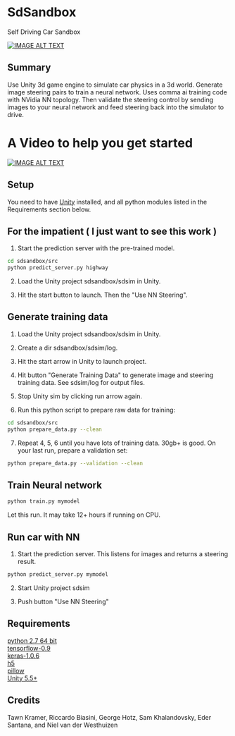 # SdSandbox

Self Driving Car Sandbox


[![IMAGE ALT TEXT](https://img.youtube.com/vi/e0AFMilaeMI/0.jpg)](https://www.youtube.com/watch?v=e0AFMilaeMI "self driving car sim")


## Summary

Use Unity 3d game engine to simulate car physics in a 3d world. 
Generate image steering pairs to train a neural network. Uses comma ai training code with NVidia NN topology.
Then validate the steering control by sending images to your neural network and feed steering back into the simulator to drive.

# A Video to help you get started

[![IMAGE ALT TEXT](https://img.youtube.com/vi/oe7fYuYw8GY/0.jpg)](https://www.youtube.com/watch?v=oe7fYuYw8GY "Getting Started w sdsandbox")


## Setup

You need to have [Unity](https://unity3d.com/get-unity/download) installed, and all python modules listed in the Requirements section below.



## For the impatient ( I just want to see this work )

1) Start the prediction server with the pre-trained model. 

```bash
cd sdsandbox/src
python predict_server.py highway
```

2) Load the Unity project sdsandbox/sdsim in Unity.  

3) Hit the start button to launch. Then the "Use NN Steering".  


## Generate training data

1) Load the Unity project sdsandbox/sdsim in Unity.  

2) Create a dir sdsandbox/sdsim/log.  

3) Hit the start arrow in Unity to launch project.  

4) Hit button "Generate Training Data" to generate image and steering training data. See sdsim/log for output files.  

5) Stop Unity sim by clicking run arrow again.  

6) Run this python script to prepare raw data for training:  

```bash
cd sdsandbox/src
python prepare_data.py --clean
```

7) Repeat 4, 5, 6 until you have lots of training data. 30gb+ is good. On your last run, prepare a validation set:  

```bash
python prepare_data.py --validation --clean
```



## Train Neural network

```bash
python train.py mymodel
```

Let this run. It may take 12+ hours if running on CPU.  



## Run car with NN

1) Start the prediction server. This listens for images and returns a steering result.  

```bash
python predict_server.py mymodel
```

2) Start Unity project sdsim  

3) Push button "Use NN Steering"  



## Requirements
[python 2.7 64 bit](https://www.python.org/)  
[tensorflow-0.9](https://github.com/tensorflow/tensorflow)  
[keras-1.0.6](https://github.com/fchollet/keras)   
[h5](http://www.h5py.org/)  
[pillow](https://python-pillow.org/)  
[Unity 5.5+](https://unity3d.com/get-unity/download)  

## Credits

Tawn Kramer, Riccardo Biasini, George Hotz, Sam Khalandovsky, Eder Santana, and Niel van der Westhuizen  

